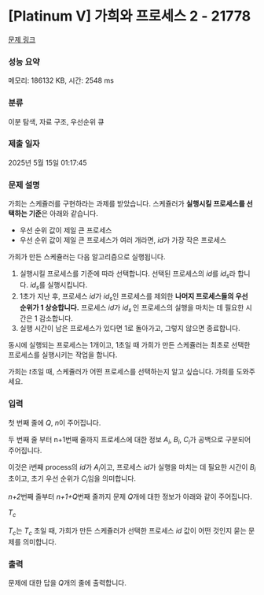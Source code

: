 # [Platinum V] 가희와 프로세스 2 - 21778 

[문제 링크](https://www.acmicpc.net/problem/21778) 

### 성능 요약

메모리: 186132 KB, 시간: 2548 ms

### 분류

이분 탐색, 자료 구조, 우선순위 큐

### 제출 일자

2025년 5월 15일 01:17:45

### 문제 설명

<p>가희는 스케쥴러를 구현하라는 과제를 받았습니다. 스케쥴러가 <strong>실행시킬 프로세스를 선택하는 기준</strong>은 아래와 같습니다.</p>

<ul>
	<li>우선 순위 값이 제일 큰 프로세스</li>
	<li>우선 순위 값이 제일 큰 프로세스가 여러 개라면, <em>id</em>가 가장 작은 프로세스</li>
</ul>

<p>가희가 만든 스케쥴러는 다음 알고리즘으로 실행됩니다.</p>

<ol>
	<li>실행시킬 프로세스를 기준에 따라 선택합니다. 선택된 프로세스의 <em>id</em>를 <em>id<sub>s</sub></em>라 합니다. <em>id</em><sub><em>s</em></sub>를 실행시킵니다.</li>
	<li>1초가 지난 후, 프로세스 <em>id</em>가 <em>id<sub>s</sub></em>인 프로세스를 제외한 <strong>나머지 프로세스들의 우선 순위가 1 상승합니다.</strong> 프로세스 <em>id</em>가 <em>id<sub>s </sub></em>인 프로세스의 실행을 마치는 데 필요한 시간은 1 감소합니다.</li>
	<li>실행 시간이 남은 프로세스가 있다면 1로 돌아가고, 그렇지 않으면 종료합니다.</li>
</ol>

<p>동시에 실행되는 프로세스는 1개이고, 1초일 때 가희가 만든 스케쥴러는 최초로 선택한 프로세스를 실행시키는 작업을 합니다.</p>

<p>가희는 <em>t</em>초일 때, 스케쥴러가 어떤 프로세스를 선택하는지 알고 싶습니다. 가희를 도와주세요. </p>

### 입력 

 <p>첫 번째 줄에 <i>Q</i>, <em>n</em>이 주어집니다.</p>

<p>두 번째 줄 부터 n+1번째 줄까지 프로세스에 대한 정보 <em>A<sub>i</sub></em>, <em>B<sub>i</sub></em>, <em>C<sub>i</sub></em>가 공백으로 구분되어 주어집니다.</p>

<p>이것은 i번째 process의 <em>id</em>가 <em>A<sub>i</sub></em>이고, 프로세스 <em>id</em>가 실행을 마치는 데 필요한 시간이 <em>B<sub>i</sub></em>초이고, 초기 우선 순위가 <em>C<sub>i</sub></em>임을 의미합니다.</p>

<p><em>n+2</em>번째 줄부터 <em>n+1+Q</em>번째 줄까지 문제 <em>Q</em>개에 대한 정보가 아래와 같이 주어집니다.</p>

<p><em>T<sub>c</sub></em></p>

<p><em>T<sub>c</sub></em>는 <em>T<sub>c</sub> </em>초일 때, 가희가 만든 스케쥴러가 선택한 프로세스 <em>id</em> 값이 어떤 것인지 묻는 문제를 의미합니다.</p>

### 출력 

 <p>문제에 대한 답을 <em>Q</em>개의 줄에 출력합니다.</p>

